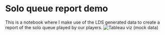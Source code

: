 # Solo queue report demo
This is a notebook where I make use of the LDS generated data to create a report of the solo queue played by our players.
![Tableau viz](https://cdn.discordapp.com/attachments/375599172046290944/466660644020813824/soloq_report.png "Demo of graphs in Tableau using mock data.")
(mock data)
